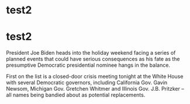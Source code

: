 # test2
# test2

President Joe Biden heads into the holiday weekend facing a series of planned events that could have serious consequences as his fate as the presumptive Democratic presidential nominee hangs in the balance.

First on the list is a closed-door crisis meeting tonight at the White House with several Democratic governors, including California Gov. Gavin Newsom, Michigan Gov. Gretchen Whitmer and Illinois Gov. J.B. Pritzker – all names being bandied about as potential replacements.
